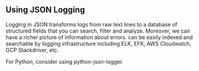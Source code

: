 ## Using JSON Logging

Logging in JSON transforms logs from raw text lines to a database of structured fields that you can search, filter and analyze. Moreover, we can have a richer picture of information about errors. can be easily indexed and searchable by logging infrastructure including ELK, EFK, AWS Cloudwatch, GCP Stackdriver, etc.

For Python, consider using python-json-logger.
